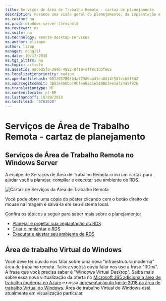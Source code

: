 ```yaml
---
title: Serviços de Área de Trabalho Remota - cartaz de planejamento
description: Fornece uma visão geral do planejamento, da implantação e da execução dos Serviços de Área de Trabalho Remota
ms.custom: na
ms.prod: windows-server-threshold
ms.reviewer: na
ms.suite: na
ms.technology: remote-desktop-services
ms.author: elizapo
author: lizap
manager: dongill
ms.date: 10/17/2018
ms.tgt_pltfrm: na
ms.topic: article
ms.assetid: a8c6d5fa-399b-4823-8f10-affec1bbfe65
ms.localizationpriority: medium
ms.openlocfilehash: 601261780f64a779d0aa43ea8d14f58fdcb5f502
ms.sourcegitcommit: 3883eebbba70bfea0221e510863ee1a724a5f926
ms.translationtype: MT
ms.contentlocale: pt-BR
ms.lasthandoff: 10/29/2018
ms.locfileid: "5783628"
---
```

# Serviços de Área de Trabalho Remota - cartaz de planejamento

## Serviços de Área de Trabalho Remota no Windows Server

A equipe de Serviços de Área de Trabalho Remota criou um cartaz para ajudar você a planejar, compilar e executar seu ambiente de RDS.

![Cartaz de Serviços da Área de Trabalho Remota](.\media\rds-poster-download.png)

Você pode obter uma cópia do pôster clicando com o botão direito do mouse na imagem e salvá-la em seu sistema local.

Confira os tópicos a seguir para saber mais sobre o planejamento:

- [Planejar e projetar sua implantação do RDS](rds-plan-and-design.md)
- [Criar e implantar o RDS](rds-build-and-deploy.md)
- [Executar e ajustar seu ambiente de RDS](rds-run-and-tune.md)

## Área de trabalho Virtual do Windows

Você deve ter ouvido nos falar sobre uma nova "infraestrutura moderna" área de trabalho remota. Talvez você já ouviu falar nos use a frase "RDmi". A frase que você precisa saber é "Windows Virtual Desktop". Saiba mais sobre essa nova virtualização da oferta no [Microsoft 365 adiciona a área de trabalho moderna no Azure](https://azure.microsoft.com/blog/microsoft-365-adds-modern-desktop-on-azure/) e nossa [apresentação do Ignite 2018 na área de trabalho Virtual do Windows](https://www.youtube.com/watch?v=_7G37PFYVe4). Área de trabalho Virtual do Windows está atualmente em visualização particular.